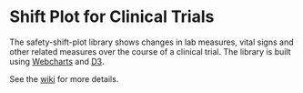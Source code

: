# Shift Plot for Clinical Trials
The safety-shift-plot library shows changes in lab measures, vital signs and other related measures over the course of a clinical trial. The library is built using [Webcharts](https://github.com/RhoInc/Webcharts) and [D3](https://www.d3js.org). 

See the [wiki](https://github.com/RhoInc/safety-shift-plot/wiki) for more details.
